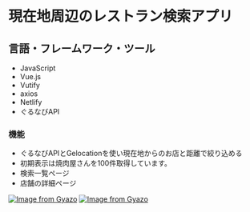 # 現在地周辺のレストラン検索アプリ

## 言語・フレームワーク・ツール
- JavaScript
- Vue.js
- Vutify
- axios
- Netlify
- ぐるなびAPI

### 機能
- ぐるなびAPIとGelocationを使い現在地からのお店と距離で絞り込める
- 初期表示は焼肉屋さんを100件取得しています。
- 検索一覧ページ
- 店舗の詳細ページ

[![Image from Gyazo](https://i.gyazo.com/3789798e895bed2b8e30dc80e626ea67.gif)](https://gyazo.com/3789798e895bed2b8e30dc80e626ea67)
[![Image from Gyazo](https://i.gyazo.com/8e4550ad44ed6ba26a3441539e7ed668.gif)](https://gyazo.com/8e4550ad44ed6ba26a3441539e7ed668)

